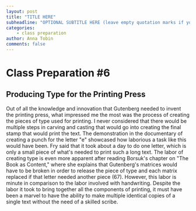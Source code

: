 ```yaml
---
layout: post
title: "TITLE HERE"
subheadline: "OPTIONAL SUBTITLE HERE (leave empty quotation marks if you don't subtitle)"
categories:
    - class preparation 
author: Anna Tobin
comments: false
---
```


# Class Preparation #6
## Producing Type for the Printing Press

Out of all the knowledge and innovation that Gutenberg needed to invent the printing press, what impressed me the most was the process of creating the pieces of type used for printing. I never considered that there would be multiple steps in carving and casting that would go into creating the final stamp that would print the text. The demonstration in the documentary of creating a punch for the letter "e" showcased how laborious a task like this would have been. Fry said that it took about a day to do one letter, which is only a small piece of what's needed to print such a long text. The labor of creating type is even more apparent after reading Borsuk's chapter on "The Book as Content," where she explains that Gutenberg's matrices would have to be broken in order to release the piece of type and each matrix replaced if that letter needed another piece (67). However, this labor is minute in comparison to the labor involved with handwriting. Despite the labor it took to bring together all the components of printing, it must have been a marvel to have the ability to make multiple identical copies of a single text without the need of a skilled scribe. 

